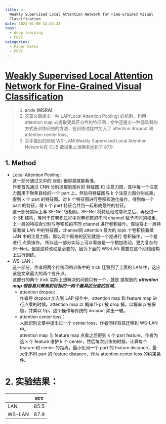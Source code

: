 ```yaml
---
title: >-
  Weakly Supervised Local Attention Network for Fine-Grained Visual
  Classification
date: 2021-01-06 13:53:32
tags:
  - deep learning
  - FGVC
categories:
  - Paper Notes
  - FGVC
---
```


# [Weakly Supervised Local Attention Network for Fine-Grained Visual Classification](https://arxiv.org/pdf/1808.02152.pdf)

> 1. **arxiv (MSRA)**  
> 2. 这篇文章提出一种 LAP(Local Attention Pooling) 的机制，利用 attention map 去提取更具区分性的特征图；文中还提出一种弱监督的方式去训练网络的方法，在训练过程中加入了 attention dropout 和 attention center loss。  
> 3. 文中提出的网络 WS-LAN(Weakly Supervised Local Attention Network)在 CUB 数据集上准确率达到了 87.9  
 <!-- more -->


## 1. Method  
  - Local Attention Pooling:  
  这一部分通过文中的 `插图1` 很容易就能看懂。  
  作者首先通过 CNN 分别提取到图片的 特征图 和 注意力图，其中每一个注意力图用于聚焦目标的一个 part 上。然后将特征图与 k 个注意力图分别点乘，得到 k 个 part 的特征图。对 k 个特征图进行卷积核池化操作，得到每一个 part 的特征，将 k 个 part 特征合并到一起形成最终的特征。  
  这一部分实际上与 SE-Net 很相似。SE-Net 将特征经过卷积之后，再经过一个 SE 结构，等同于在卷积过程中对卷积核的不同 channel 赋予不同的权重，上一层的特征会分别与卷积核的不同 channel 进行卷积操作。假设将上一层特征看做 LAN 中的特征图，channel间 attention 最大的 topk 个卷积核看做 LAN 中的注意力图，那么两个网络的区别就是一个是进行 卷积操作，一个是进行 点乘操作。
  所以这一部分实际上可以看做是一个稍加改动，更为复杂的 SE-Net。但是这种改动是必要的，因为下面的 WS-LAN 需要在这个网络结构上进行训练。
  - WS-LAN：  
    这一部分，作者将两个传统网络训练中的 trick 迁移到了上面的 LAN 中，这应该是文章最大的两个提升点。  
    这部分的两个 trick 实际上想解决的问题只有一个，就是 提取到的 ***attention map 很容易只聚焦到目标的一两个最具区分度的区域***。
    + attention dropout：  
    作者将 dropout 加入到 LAP 操作中。attention map 和 feature map 进行点乘的时候，attention map 以 概率(1-p) 被 drop 掉，以概率 p 被保留，并乘以 1/p，这个操作与传统的 dropout 如出一辙。
    + attention center loss：  
    人脸识别文章中提出过一个 center loss，作者同样将其迁移到 WS-LAN 中。  
    attention map 与 feature map 点乘之后得到 k 个 part feature，作者为这 k 个 feature 维护 k 个 center，然后每次训练的时候，计算每个 feature 和 center 的距离，最小化同一个 part 的 feature distance，最大化不同 part 的 feature distance，作为 attention center loss 的约束条件。


# 2. 实验结果：  

  |        | acc  |
  |-       |-     |
  | LAN    | 85.5 |
  | WS-LAN | 87.9 |
